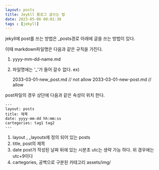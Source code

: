 ```yaml
---
layout: posts
title: Jeykll 블로그 글쓰는 법 
date: 2023-05-06 00:01:30
tags : [jekyll]
---
```


jekyll에 post를 쓰는 방법은 _posts경로 아래에 글을 쓰는 방법이 있다.

이때 markdown파일명은 다음과 같은 규칙을 가진다.

1. yyyy-mm-dd-name.md 

2. 파일명에는 '_'가 들어 갈수 없다.
   ex) 
   
   2033-03-01-new_post.md // not allow
   2033-03-01-new-post.md // allow

post파일의 경우 상단에 다음과 같은 속성이 위치 한다.

```
---
layout: posts
title: 재목
date: yyyy-mm-dd hh:mm:ss
cartegories: tag1 tag2
---
```

1. layout , _layouts에 정의 되어 있는 posts
2. title, post의 제목
3. date post가 작성된 날짜 뒤에 있는 시분초 utc는 생략 가능 하다. 위 경우에는 utc+9이다
4. cartegories, 공백으로 구분된 카테고리 assets/img/
